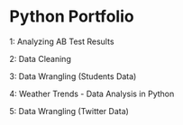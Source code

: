 # Python Portfolio

<p>1: Analyzing AB Test Results</p>
<p>2: Data Cleaning</p>
<p>3: Data Wrangling (Students Data)</p>
<p>4: Weather Trends - Data Analysis in Python</p>
<p>5: Data Wrangling (Twitter Data)</p>
